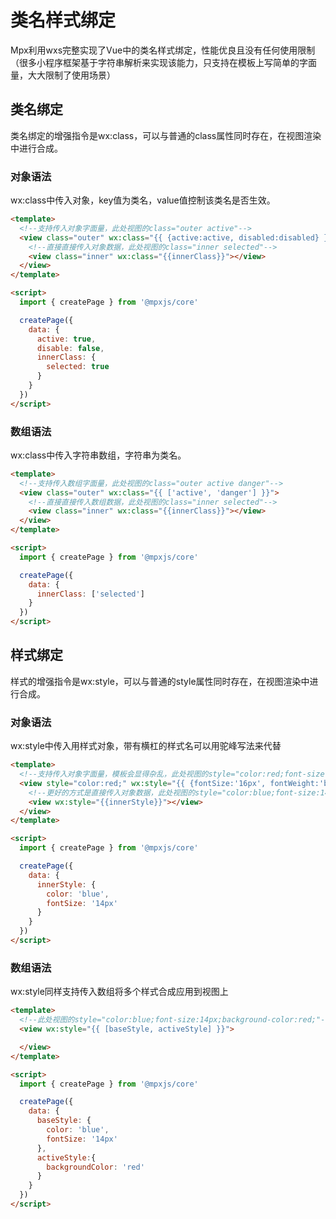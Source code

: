 # 类名样式绑定

Mpx利用wxs完整实现了Vue中的类名样式绑定，性能优良且没有任何使用限制（很多小程序框架基于字符串解析来实现该能力，只支持在模板上写简单的字面量，大大限制了使用场景）

## 类名绑定


类名绑定的增强指令是wx:class，可以与普通的class属性同时存在，在视图渲染中进行合成。

### 对象语法

wx:class中传入对象，key值为类名，value值控制该类名是否生效。

```html
<template>
  <!--支持传入对象字面量，此处视图的class="outer active"-->
  <view class="outer" wx:class="{{ {active:active, disabled:disabled} }}">
    <!--直接直接传入对象数据，此处视图的class="inner selected"-->
    <view class="inner" wx:class="{{innerClass}}"></view>
  </view>
</template>

<script>
  import { createPage } from '@mpxjs/core'

  createPage({
    data: {
      active: true,
      disable: false,
      innerClass: {
        selected: true
      }
    }
  })
</script>
```

### 数组语法

wx:class中传入字符串数组，字符串为类名。

```html
<template>
  <!--支持传入数组字面量，此处视图的class="outer active danger"-->
  <view class="outer" wx:class="{{ ['active', 'danger'] }}">
    <!--直接直接传入数组数据，此处视图的class="inner selected"-->
    <view class="inner" wx:class="{{innerClass}}"></view>
  </view>
</template>

<script>
  import { createPage } from '@mpxjs/core'

  createPage({
    data: {
      innerClass: ['selected']
    }
  })
</script>
```

## 样式绑定


样式的增强指令是wx:style，可以与普通的style属性同时存在，在视图渲染中进行合成。

### 对象语法

wx:style中传入用样式对象，带有横杠的样式名可以用驼峰写法来代替

```html
<template>
  <!--支持传入对象字面量，模板会显得杂乱，此处视图的style="color:red;font-size:16px;font-weight:bold;"-->
  <view style="color:red;" wx:style="{{ {fontSize:'16px', fontWeight:'bold'} }}">
    <!--更好的方式是直接传入对象数据，此处视图的style="color:blue;font-size:14px;"-->
    <view wx:style="{{innerStyle}}"></view>
  </view>
</template>

<script>
  import { createPage } from '@mpxjs/core'

  createPage({
    data: {
      innerStyle: {
        color: 'blue',
        fontSize: '14px'
      }
    }
  })
</script>
```

### 数组语法

wx:style同样支持传入数组将多个样式合成应用到视图上

```html
<template>
  <!--此处视图的style="color:blue;font-size:14px;background-color:red;"-->
  <view wx:style="{{ [baseStyle, activeStyle] }}">

  </view>
</template>

<script>
  import { createPage } from '@mpxjs/core'

  createPage({
    data: {
      baseStyle: {
        color: 'blue',
        fontSize: '14px'
      },
      activeStyle:{
        backgroundColor: 'red'
      }
    }
  })
</script>
```

